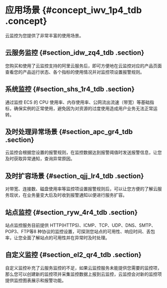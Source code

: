 # 应用场景 {#concept_iwv_1p4_tdb .concept}

云监控为您提供了非常丰富的使用场景。

## 云服务监控 {#section_idw_zq4_tdb .section}

您购买和使用了云监控支持的阿里云服务后，即可方便地在云监控对应的产品页面查看您的产品运行状态、各个指标的使用情况并对监控项设置报警规则。

## 系统监控 {#section_shs_1r4_tdb .section}

通过监控 ECS 的 CPU 使用率、内存使用率、公网流出流速（带宽）等基础指标，确保实例的正常使用，避免因为对资源的过度使用造成用户业务无法正常运转。

## 及时处理异常场景 {#section_apc_gr4_tdb .section}

云监控会根据您设置的报警规则，在监控数据达到报警阈值时发送报警信息，让您及时获取异常通知，查询异常原因。

## 及时扩容场景 {#section_qjj_lr4_tdb .section}

对带宽、连接数、磁盘使用率等监控项设置报警规则后，可以让您方便的了解云服务现状，在业务量变大后及时收到报警通知以便进行服务扩容。

## 站点监控 {#section_ryw_4r4_tdb .section}

站点监控服务目前提供 HTTP\(HTTPS\)、ICMP、TCP、UDP、DNS、SMTP、POP3、FTP等8 种协议的监控设置，可探测您站点的可用性、响应时间、丢包率，让您全面了解站点的可用性并在异常时及时处理。

## 自定义监控 {#section_el2_qr4_tdb .section}

自定义监控补充了云服务监控的不足，如果云监控服务未能提供您需要的监控项，那么您可以创建新的监控项并采集监控数据上报到云监控，云监控会对新的监控项提供监控图表展示和报警功能。

